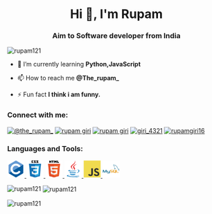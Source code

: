 <h1 align="center">Hi 👋, I'm Rupam</h1>
<h3 align="center">Aim to Software developer from India</h3>

<p align="left"> <img src="https://komarev.com/ghpvc/?username=rupam121&label=Profile%20views&color=0e75b6&style=flat" alt="rupam121" /> </p>



- 🌱 I’m currently learning **Python,JavaScript**

- 📫 How to reach me **@The_rupam_**

- ⚡ Fun fact **I think i am funny.**

<h3 align="left">Connect with me:</h3>
<p align="left">
<a href="https://twitter.com/@the_rupam_" target="blank"><img align="center" src="https://raw.githubusercontent.com/rahuldkjain/github-profile-readme-generator/master/src/images/icons/Social/twitter.svg" alt="@the_rupam_" height="30" width="40" /></a>
<a href="https://linkedin.com/in/rupam giri" target="blank"><img align="center" src="https://raw.githubusercontent.com/rahuldkjain/github-profile-readme-generator/master/src/images/icons/Social/linked-in-alt.svg" alt="rupam giri" height="30" width="40" /></a>
<a href="https://fb.com/rupam giri" target="blank"><img align="center" src="https://raw.githubusercontent.com/rahuldkjain/github-profile-readme-generator/master/src/images/icons/Social/facebook.svg" alt="rupam giri" height="30" width="40" /></a>
<a href="https://www.codechef.com/users/giri_4321" target="blank"><img align="center" src="https://cdn.jsdelivr.net/npm/simple-icons@3.1.0/icons/codechef.svg" alt="giri_4321" height="30" width="40" /></a>
<a href="https://www.hackerrank.com/rupamgiri16" target="blank"><img align="center" src="https://raw.githubusercontent.com/rahuldkjain/github-profile-readme-generator/master/src/images/icons/Social/hackerrank.svg" alt="rupamgiri16" height="30" width="40" /></a>
</p>

<h3 align="left">Languages and Tools:</h3>
<p align="left"> <a href="https://www.cprogramming.com/" target="_blank" rel="noreferrer"> <img src="https://raw.githubusercontent.com/devicons/devicon/master/icons/c/c-original.svg" alt="c" width="40" height="40"/> </a> <a href="https://www.w3schools.com/css/" target="_blank" rel="noreferrer"> <img src="https://raw.githubusercontent.com/devicons/devicon/master/icons/css3/css3-original-wordmark.svg" alt="css3" width="40" height="40"/> </a> <a href="https://www.w3.org/html/" target="_blank" rel="noreferrer"> <img src="https://raw.githubusercontent.com/devicons/devicon/master/icons/html5/html5-original-wordmark.svg" alt="html5" width="40" height="40"/> </a> <a href="https://www.java.com" target="_blank" rel="noreferrer"> <img src="https://raw.githubusercontent.com/devicons/devicon/master/icons/java/java-original.svg" alt="java" width="40" height="40"/> </a> <a href="https://developer.mozilla.org/en-US/docs/Web/JavaScript" target="_blank" rel="noreferrer"> <img src="https://raw.githubusercontent.com/devicons/devicon/master/icons/javascript/javascript-original.svg" alt="javascript" width="40" height="40"/> </a> <a href="https://www.mysql.com/" target="_blank" rel="noreferrer"> <img src="https://raw.githubusercontent.com/devicons/devicon/master/icons/mysql/mysql-original-wordmark.svg" alt="mysql" width="40" height="40"/> </a> </p>

<p><img align="left" src="https://github-readme-stats.vercel.app/api/top-langs?username=rupam121&show_icons=true&locale=en&layout=compact" alt="rupam121" /></p>

<p>&nbsp;<img align="center" src="https://github-readme-stats.vercel.app/api?username=rupam121&show_icons=true&locale=en" alt="rupam121" /></p>

<p><img align="center" src="https://github-readme-streak-stats.herokuapp.com/?user=rupam121&" alt="rupam121" /></p>
